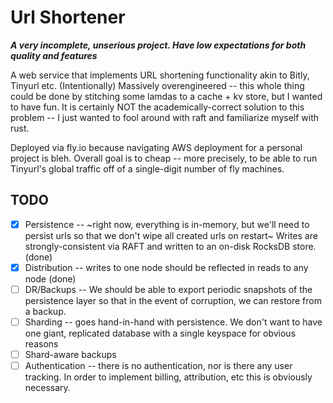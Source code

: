 Url Shortener
=============
_**A very incomplete, unserious project. Have low expectations for both quality and features**_ 

A web service that implements URL shortening functionality akin to Bitly, Tinyurl etc. (Intentionally) Massively 
overengineered -- this whole thing could be done by stitching some lamdas to a cache + kv store, but I wanted to have fun.
It is certainly NOT the academically-correct solution to this problem -- I just wanted to fool around with raft and 
familiarize myself with rust.


Deployed via fly.io because navigating AWS deployment for a personal project is bleh.
Overall goal is to cheap -- more precisely, to be able to run Tinyurl's global traffic off of a single-digit number of fly machines.


TODO
----
- [x] Persistence -- ~right now, everything is in-memory, but we'll need to persist urls so that we don't wipe all created urls on restart~ Writes are strongly-consistent via RAFT and written to an on-disk RocksDB store. (done)
- [x] Distribution -- writes to one node should be reflected in reads to any node  (done)
- [ ] DR/Backups -- We should be able to export periodic snapshots of the persistence layer so that in the event of corruption, we can restore from a backup.
- [ ] Sharding -- goes hand-in-hand with persistence. We don't want to have one giant, replicated database with a single keyspace for obvious reasons
- [ ] Shard-aware backups 
- [ ] Authentication -- there is no authentication, nor is there any user tracking. In order to implement billing, attribution, etc this is obviously necessary.
